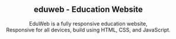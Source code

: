 <div align="center">


  <h2 align="center">eduweb - Education Website</h2>

  EduWeb is a fully responsive education website, <br />Responsive for all devices, build using HTML, CSS, and JavaScript.



